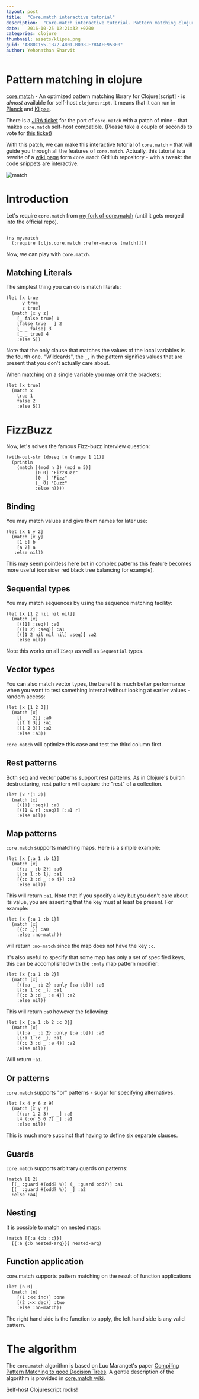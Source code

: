 ```yaml
---
layout: post
title:  "Core.match interactive tutorial"
description:  "Core.match interactive tutorial. Pattern matching clojure"
date:   2016-10-25 12:21:32 +0200
categories: clojure
thumbnail: assets/klipse.png
guid: "A880C155-1B72-4801-BD98-F7BAAFE95BF0"
author: Yehonathan Sharvit
---
```



# Pattern matching in clojure


[core.match](https://github.com/clojure/core.match) - An optimized pattern matching library for Clojure[script] - is *almost* available for self-host `clojuresript`. It means that it can run in [Planck](https://github.com/mfikes/planck) and [Klipse](https://github.com/viebel/klipse).

There is a [JIRA ticket](http://dev.clojure.org/jira/browse/MATCH-116) for the port of `core.match` with a patch of mine - that makes `core.match` self-host compatible. (Please take a couple of seconds to vote for [this ticket](http://dev.clojure.org/jira/browse/MATCH-116))

With this patch, we can make this interactive tutorial of `core.match` - that will guide you through all the features of `core.match`. Actually, this tutorial is a rewrite of a [wiki page](https://github.com/clojure/core.match/wiki/Basic-usage) form `core.match` GitHub repository - with a tweak: the code snippets are interactive.

![match](/assets/match.jpg)


# Introduction


Let's require `core.match` from [my fork of core.match](https://github.com/viebel/core.match/) (until it gets merged into the official repo). 


<pre><code class="language-klipse">
(ns my.match
  (:require [cljs.core.match :refer-macros [match]]))
</code></pre>

Now, we can play with `core.match`.

Matching Literals
---

The simplest thing you can do is match literals:

~~~klipse
(let [x true
      y true
      z true]
  (match [x y z]
    [_ false true] 1
    [false true _ ] 2
    [_ _ false] 3
    [_ _ true] 4
    :else 5))
~~~

Note that the only clause that matches the values of the local
variables is the fourth one. "Wildcards", the `_`, in the pattern
signifies values that are present that you don't actually care about.

When matching on a single variable you may omit the brackets:

~~~klipse
(let [x true]
  (match x
    true 1
    false 2
    :else 5))
~~~


# FizzBuzz

Now, let's solves the famous Fizz-buzz interview question:

~~~klipse
(with-out-str (doseq [n (range 1 11)]
  (println
    (match [(mod n 3) (mod n 5)]
           [0 0] "FizzBuzz"
           [0 _] "Fizz"
           [_ 0] "Buzz"
           :else n))))
~~~

Binding
---

You may match values and give them names for later use:

~~~klipse
(let [x 1 y 2]
  (match [x y]
    [1 b] b
    [a 2] a
   :else nil))
~~~

This may seem pointless here but in complex patterns this feature
becomes more useful (consider red black tree balancing for example).

Sequential types
---

You may match sequences by using the sequence matching facility:

~~~klipse
(let [x [1 2 nil nil nil]]
  (match [x]
    [([1] :seq)] :a0
    [([1 2] :seq)] :a1
    [([1 2 nil nil nil] :seq)] :a2
    :else nil))
~~~

Note this works on all `ISeqs` as well as `Sequential` types.

Vector types
---

You can also match vector types, the benefit is much better
performance when you want to test something internal without looking
at earlier values - random access:

~~~klipse
(let [x [1 2 3]]
  (match [x]
    [[_ _ 2]] :a0
    [[1 1 3]] :a1
    [[1 2 3]] :a2
    :else :a3))
~~~

`core.match` will optimize this case and test the third column first.

Rest patterns
---

Both seq and vector patterns support rest patterns. As in Clojure's
builtin destructuring, rest pattern will capture the "rest" of a
collection.

~~~klipse
(let [x '(1 2)]
  (match [x]
    [([1] :seq)] :a0
    [([1 & r] :seq)] [:a1 r]
    :else nil))
~~~

Map patterns
---

`core.match` supports matching maps. Here is a simple example:

~~~klipse
(let [x {:a 1 :b 1}]
  (match [x]
    [{:a _ :b 2}] :a0
    [{:a 1 :b 1}] :a1
    [{:c 3 :d _ :e 4}] :a2
    :else nil))
~~~

This will return `:a1`. Note that if you specify a key but you don't
care about its value, you are asserting that the key must at least be
present. For example:

~~~klipse
(let [x {:a 1 :b 1}]
  (match [x]
    [{:c _}] :a0
    :else :no-match))
~~~

will return `:no-match` since the map does not have the key `:c`.

It's also useful to specify that some map has *only* a set of
specified keys, this can be accomplished with the `:only` map pattern
modifier:

~~~klipse
(let [x {:a 1 :b 2}]
  (match [x]
    [({:a _ :b 2} :only [:a :b])] :a0
    [{:a 1 :c _}] :a1
    [{:c 3 :d _ :e 4}] :a2
    :else nil))
~~~

This will return `:a0` however the following:

~~~klipse
(let [x {:a 1 :b 2 :c 3}]
  (match [x]
    [({:a _ :b 2} :only [:a :b])] :a0
    [{:a 1 :c _}] :a1
    [{:c 3 :d _ :e 4}] :a2
    :else nil))
~~~

Will return `:a1`.

Or patterns
---

`core.match` supports "or" patterns - sugar for specifying
alternatives.

~~~klipse
(let [x 4 y 6 z 9]
  (match [x y z]
    [(:or 1 2 3) _ _] :a0
    [4 (:or 5 6 7) _] :a1
    :else nil))
~~~

This is much more succinct that having to define six separate clauses.

Guards
---

`core.match` supports arbitrary guards on patterns:

~~~klipse
(match [1 2]
  [(_ :guard #(odd? %)) (_ :guard odd?)] :a1
  [(_ :guard #(odd? %)) _] :a2
  :else :a4)
~~~

Nesting
---

It is possible to match on nested maps:

~~~klipse
(match [{:a {:b :c}}]
  [{:a {:b nested-arg}}] nested-arg)
~~~

Function application
---

core.match supports pattern matching on the result of function applications

~~~klipse
(let [n 0]
  (match [n]
    [(1 :<< inc)] :one
    [(2 :<< dec)] :two
    :else :no-match))
~~~

The right hand side is the function to apply, the left hand side is any valid
pattern.


# The algorithm

The `core.match` algorithm is based on Luc Maranget's paper
[Compiling Pattern Matching to good Decision Trees](http://www.cs.tufts.edu/~nr/cs257/archive/luc-maranget/jun08.pdf).
A gentle description of the algorithm is provided in [core.match wiki](https://github.com/clojure/core.match/wiki/Understanding-the-algorithm).


Self-host Clojurescript rocks!

